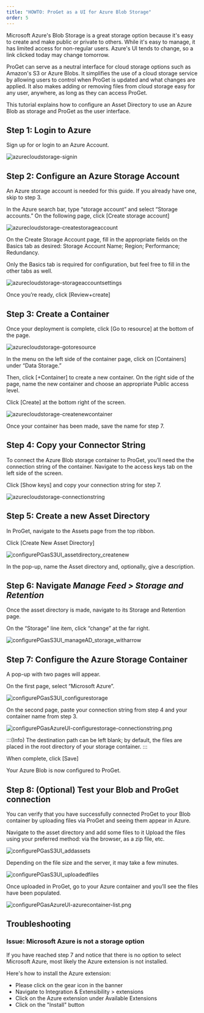 ```yaml
---
title: "HOWTO: ProGet as a UI for Azure Blob Storage"
order: 5
---
```



Microsoft Azure's Blob Storage is a great storage option because it's easy to create and make public or private to others. While it's easy to manage, it has limited access for non-regular users. Azure's UI tends to change, so a link clicked today may change tomorrow.

ProGet can serve as a neutral interface for cloud storage options such as Amazon's S3 or Azure Blobs. It simplifies the use of a cloud storage service by allowing users to control when ProGet is updated and what changes are applied. It also makes adding or removing files from cloud storage easy for any user, anywhere, as long as they can access ProGet.

This tutorial explains how to configure an Asset Directory to use an Azure Blob as storage and ProGet as the user interface.

## Step 1: Login to Azure

Sign up for or login to an Azure Account. 

![azurecloudstorage-signin](/resources/docs/azurecloudstorage-signin.jpg)

## Step 2: Configure an Azure Storage Account

An Azure storage account is needed for this guide. If you already have one, skip to step 3.

In the Azure search bar, type “storage account” and select “Storage accounts.” On the following page, click [Create storage account]

![azurecloudstorage-createstorageaccount](/resources/docs/azurecloudstorage-createstorageaccount.jpg)

On the Create Storage Account page, fill in the appropriate fields on the Basics tab as desired: Storage Account Name; Region; Performance; Redundancy.

Only the Basics tab is required for configuration, but feel free to fill in the other tabs as well.

![azurecloudstorage-storageaccountsettings](/resources/docs/azurecloudstorage-storageaccountsettings.jpg)

Once you’re ready, click [Review+create]

## Step 3: Create a Container

Once your deployment is complete, click [Go to resource] at the bottom of the page.

![azurecloudstorage-gotoresource](/resources/docs/azurecloudstorage-gotoresource.jpg)

In the menu on the left side of the container page, click on [Containers] under “Data Storage.”

Then, click [+Container] to create a new container. 
On the right side of the page, name the new container and choose an appropriate Public access level.

Click [Create] at the bottom right of the screen.

![azurecloudstorage-createnewcontainer](/resources/docs/azurecloudstorage-createnewcontainer.jpg)

Once your container has been made, save the name for step 7.

## Step 4: Copy your Connector String

To connect the Azure Blob storage container to ProGet, you’ll need the the connection string of the container.
Navigate to the access keys tab on the left side of the screen. 

Click [Show keys] and copy your connection string for step 7.

![azurecloudstorage-connectionstring](/resources/docs/azurecloudstorage-connectionstring.jpg)

## Step 5: Create a new Asset Directory

In ProGet, navigate to the Assets page from the top ribbon. 

Click [Create New Asset Directory]

![configurePGasS3UI_assetdirectory_createnew](/resources/docs/configurePGasS3UI_assetdirectory_createnew.png)

In the pop-up, name the Asset directory and, optionally, give a description. 

## Step 6: Navigate *Manage Feed > Storage and Retention*

Once the asset directory is made, navigate to its Storage and Retention page. 

On the “Storage” line item, click “change” at the far right.

![configurePGasS3UI_manageAD_storage_witharrow](/resources/docs/configurePGasS3UI_manageAD_storage_witharrow.png)

## Step 7: Configure the Azure Storage Container

A pop-up with two pages will appear.

On the first page, select “Microsoft Azure”.

![configurePGasS3UI_configurestorage](/resources/docs/configurePGasS3UI_configurestorage.png)

On the second page, paste your connection string from step 4 and your container name from step 3. 

![configurePGasAzureUI-configurestorage-connectionstring.png](/resources/docs/configurePGasAzureUI-configurestorage-connectionstring.png)

:::(Info)
The destination path can be left blank; by default, the files are placed in the root directory of your storage container.
:::

When complete, click [Save]

Your Azure Blob is now configured to ProGet.

## Step 8: (Optional) Test your Blob and ProGet connection

You can verify that you have successfully connected ProGet to your Blob container by uploading files via ProGet and seeing them appear in Azure.

Navigate to the asset directory and add some files to it
Upload the files using your preferred method: via the browser, as a zip file, etc.

![configurePGasS3UI_addassets](/resources/docs/configurePGasS3UI_addassets.png)

Depending on the file size and the server, it may take a few minutes. 

![configurePGasS3UI_uploadedfiles](/resources/docs/configurePGasS3UI_uploadedfiles.png)

Once uploaded in ProGet, go to your Azure container and you’ll see the files have been populated. 

![configurePGasAzureUI-azurecontainer-list.png](/resources/docs/configurePGasAzureUI-azurecontainer-list.png)

## Troubleshooting

### Issue: Microsoft Azure is not a storage option

If you have reached step 7 and notice that there is no option to select Microsoft Azure, most likely the Azure extension is not installed.

Here's how to install the Azure extension:
- Please click on the gear icon in the banner
- Navigate to Integration & Extensibility > extensions
- Click on the Azure extension under Available Extensions
- Click on the "Install" button







